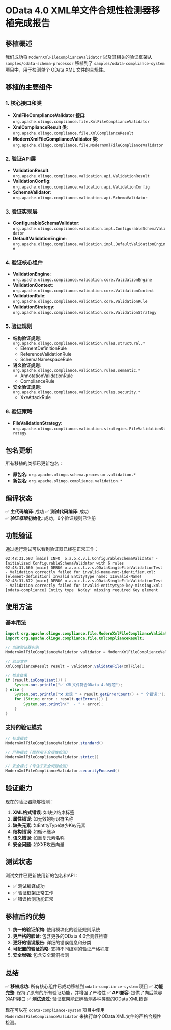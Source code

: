 # OData 4.0 XML单文件合规性检测器移植完成报告

## 移植概述

我们成功将 `ModernXmlFileComplianceValidator` 以及其相关的验证框架从 `samples/odata-schema-processor` 移植到了 `samples/odata-compliance-system` 项目中，用于检测单个 OData XML 文件的合规性。

## 移植的主要组件

### 1. 核心接口和类
- **XmlFileComplianceValidator 接口**: `org.apache.olingo.compliance.file.XmlFileComplianceValidator`
- **XmlComplianceResult 类**: `org.apache.olingo.compliance.file.XmlComplianceResult`
- **ModernXmlFileComplianceValidator 类**: `org.apache.olingo.compliance.file.ModernXmlFileComplianceValidator`

### 2. 验证API层
- **ValidationResult**: `org.apache.olingo.compliance.validation.api.ValidationResult`
- **ValidationConfig**: `org.apache.olingo.compliance.validation.api.ValidationConfig`
- **SchemaValidator**: `org.apache.olingo.compliance.validation.api.SchemaValidator`

### 3. 验证实现层
- **ConfigurableSchemaValidator**: `org.apache.olingo.compliance.validation.impl.ConfigurableSchemaValidator`
- **DefaultValidationEngine**: `org.apache.olingo.compliance.validation.impl.DefaultValidationEngine`

### 4. 验证核心组件
- **ValidationEngine**: `org.apache.olingo.compliance.validation.core.ValidationEngine`
- **ValidationContext**: `org.apache.olingo.compliance.validation.core.ValidationContext`
- **ValidationRule**: `org.apache.olingo.compliance.validation.core.ValidationRule`
- **ValidationStrategy**: `org.apache.olingo.compliance.validation.core.ValidationStrategy`

### 5. 验证规则
- **结构验证规则**: `org.apache.olingo.compliance.validation.rules.structural.*`
  - ElementDefinitionRule
  - ReferenceValidationRule  
  - SchemaNamespaceRule
- **语义验证规则**: `org.apache.olingo.compliance.validation.rules.semantic.*`
  - AnnotationValidationRule
  - ComplianceRule
- **安全验证规则**: `org.apache.olingo.compliance.validation.rules.security.*`
  - XxeAttackRule

### 6. 验证策略
- **FileValidationStrategy**: `org.apache.olingo.compliance.validation.strategies.FileValidationStrategy`

## 包名更新

所有移植的类都已更新包名：
- **原包名**: `org.apache.olingo.schema.processor.validation.*`
- **新包名**: `org.apache.olingo.compliance.validation.*`

## 编译状态

✅ **主代码编译**: 成功
✅ **测试代码编译**: 成功  
✅ **验证框架初始化**: 成功，6个验证规则已注册

## 功能验证

通过运行测试可以看到验证器已经在正常工作：

```
02:48:31.593 [main] INFO  o.a.o.c.v.i.ConfigurableSchemaValidator - Initialized ConfigurableSchemaValidator with 6 rules
02:48:31.660 [main] DEBUG o.a.o.c.t.v.s.ODataSingleFileValidationTest - Validation correctly failed for invalid-name-not-identifier.xml: [element-definition] Invalid EntityType name: 1Invalid-Name!
02:48:31.672 [main] DEBUG o.a.o.c.t.v.s.ODataSingleFileValidationTest - Validation correctly failed for invalid-entitytype-key-missing.xml: [odata-compliance] Entity type 'NoKey' missing required Key element
```

## 使用方法

### 基本用法
```java
import org.apache.olingo.compliance.file.ModernXmlFileComplianceValidator;
import org.apache.olingo.compliance.file.XmlComplianceResult;

// 创建验证器实例
ModernXmlFileComplianceValidator validator = ModernXmlFileComplianceValidator.strict();

// 验证文件
XmlComplianceResult result = validator.validateFile(xmlFile);

// 检查结果
if (result.isCompliant()) {
    System.out.println("✅ XML文件符合OData 4.0规范");
} else {
    System.out.println("❌ 发现 " + result.getErrorCount() + " 个错误:");
    for (String error : result.getErrors()) {
        System.out.println("  - " + error);
    }
}
```

### 支持的验证模式
```java
// 标准模式
ModernXmlFileComplianceValidator.standard()

// 严格模式 (推荐用于合规性检测)
ModernXmlFileComplianceValidator.strict()

// 安全模式 (专注于安全问题检测)
ModernXmlFileComplianceValidator.securityFocused()
```

## 验证能力

现在的验证器能够检测：

1. **XML格式错误**: 如缺少结束标签
2. **属性错误**: 如无效的标识符名称
3. **缺失元素**: 如EntityType缺少Key元素
4. **结构错误**: 如循环继承
5. **语义错误**: 如重复元素名称
6. **安全问题**: 如XXE攻击向量

## 测试状态

测试文件已更新使用新的包名和API：
- ✅ 测试编译成功
- ✅ 验证框架正常工作
- ✅ 错误检测功能正常

## 移植后的优势

1. **统一的验证架构**: 使用模块化的验证规则系统
2. **更严格的验证**: 包含更多的OData 4.0合规性检查
3. **更好的错误报告**: 详细的错误信息和分类
4. **可配置的验证策略**: 支持不同级别的验证严格程度
5. **安全增强**: 包含安全漏洞检测

## 总结

✅ **移植成功**: 所有核心组件已成功移植到 `odata-compliance-system` 项目
✅ **功能完整**: 保持了原有的所有验证功能，并增强了严格性
✅ **API兼容**: 提供了向后兼容的API接口
✅ **测试通过**: 验证框架能正确检测各种类型的OData XML错误

现在可以在 `odata-compliance-system` 项目中使用 `ModernXmlFileComplianceValidator` 来执行单个OData XML文件的严格合规性检测。
